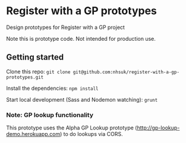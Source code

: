 # Register with a GP prototypes
Design prototypes for Register with a GP project

Note this is prototype code. Not intended for production use.

## Getting started
Clone this repo:
`git clone git@github.com:nhsuk/register-with-a-gp-prototypes.git`

Install the dependencies:
`npm install`

Start local development (Sass and Nodemon watching):
`grunt`

### Note: GP lookup functionality

This prototype uses the Alpha GP Lookup prototype (http://gp-lookup-demo.herokuapp.com) to do lookups via CORS.
